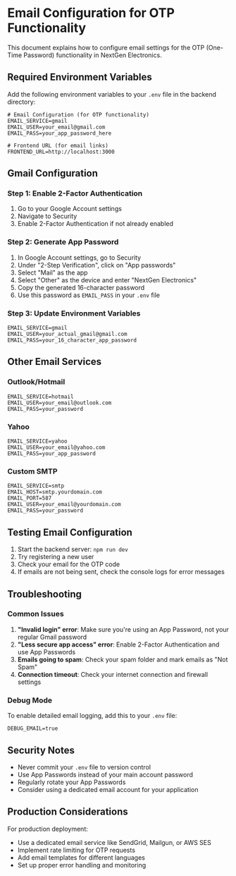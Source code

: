 # Email Configuration for OTP Functionality

This document explains how to configure email settings for the OTP (One-Time Password) functionality in NextGen Electronics.

## Required Environment Variables

Add the following environment variables to your `.env` file in the backend directory:

```env
# Email Configuration (for OTP functionality)
EMAIL_SERVICE=gmail
EMAIL_USER=your_email@gmail.com
EMAIL_PASS=your_app_password_here

# Frontend URL (for email links)
FRONTEND_URL=http://localhost:3000
```

## Gmail Configuration

### Step 1: Enable 2-Factor Authentication

1. Go to your Google Account settings
2. Navigate to Security
3. Enable 2-Factor Authentication if not already enabled

### Step 2: Generate App Password

1. In Google Account settings, go to Security
2. Under "2-Step Verification", click on "App passwords"
3. Select "Mail" as the app
4. Select "Other" as the device and enter "NextGen Electronics"
5. Copy the generated 16-character password
6. Use this password as `EMAIL_PASS` in your `.env` file

### Step 3: Update Environment Variables

```env
EMAIL_SERVICE=gmail
EMAIL_USER=your_actual_gmail@gmail.com
EMAIL_PASS=your_16_character_app_password
```

## Other Email Services

### Outlook/Hotmail

```env
EMAIL_SERVICE=hotmail
EMAIL_USER=your_email@outlook.com
EMAIL_PASS=your_password
```

### Yahoo

```env
EMAIL_SERVICE=yahoo
EMAIL_USER=your_email@yahoo.com
EMAIL_PASS=your_app_password
```

### Custom SMTP

```env
EMAIL_SERVICE=smtp
EMAIL_HOST=smtp.yourdomain.com
EMAIL_PORT=587
EMAIL_USER=your_email@yourdomain.com
EMAIL_PASS=your_password
```

## Testing Email Configuration

1. Start the backend server: `npm run dev`
2. Try registering a new user
3. Check your email for the OTP code
4. If emails are not being sent, check the console logs for error messages

## Troubleshooting

### Common Issues

1. **"Invalid login" error**: Make sure you're using an App Password, not your regular Gmail password
2. **"Less secure app access" error**: Enable 2-Factor Authentication and use App Passwords
3. **Emails going to spam**: Check your spam folder and mark emails as "Not Spam"
4. **Connection timeout**: Check your internet connection and firewall settings

### Debug Mode

To enable detailed email logging, add this to your `.env` file:

```env
DEBUG_EMAIL=true
```

## Security Notes

- Never commit your `.env` file to version control
- Use App Passwords instead of your main account password
- Regularly rotate your App Passwords
- Consider using a dedicated email account for your application

## Production Considerations

For production deployment:

- Use a dedicated email service like SendGrid, Mailgun, or AWS SES
- Implement rate limiting for OTP requests
- Add email templates for different languages
- Set up proper error handling and monitoring
